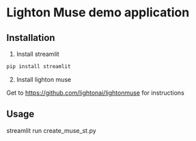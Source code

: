# Lighton Muse demo application

## Installation 

1. Install streamlit 

```bash
pip install streamlit 

```

2. Install lighton muse 

Get to https://github.com/lightonai/lightonmuse for instructions

## Usage 

streamlit run create_muse_st.py

